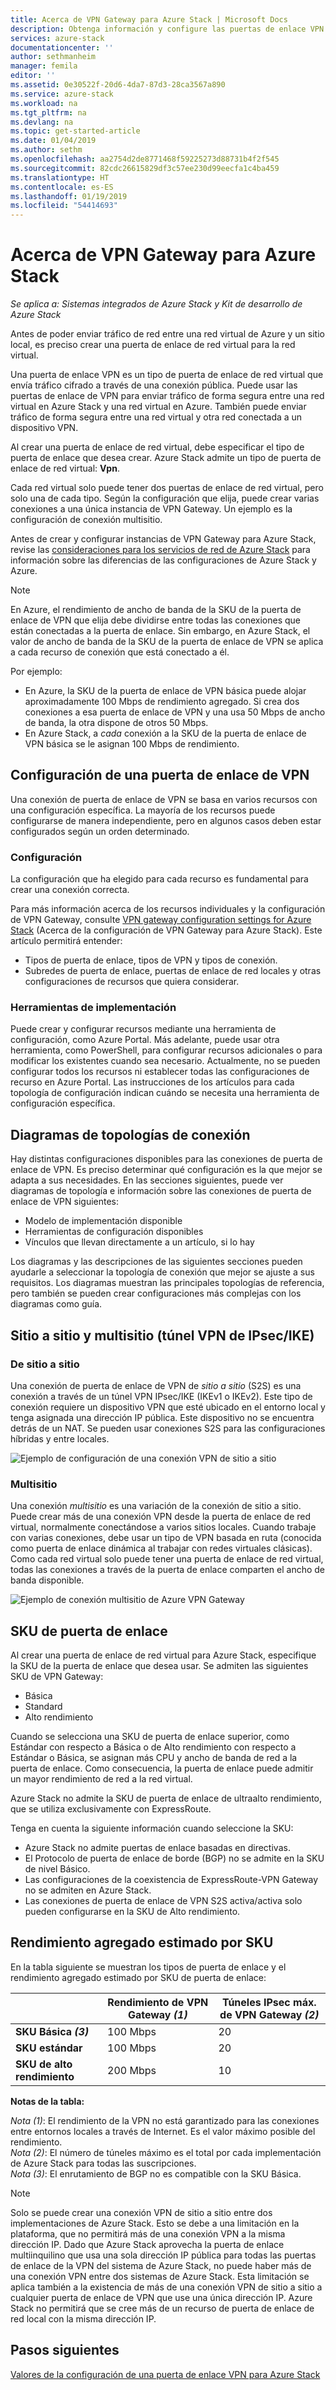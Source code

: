 ```yaml
---
title: Acerca de VPN Gateway para Azure Stack | Microsoft Docs
description: Obtenga información y configure las puertas de enlace VPN que se utilizan con Azure Stack.
services: azure-stack
documentationcenter: ''
author: sethmanheim
manager: femila
editor: ''
ms.assetid: 0e30522f-20d6-4da7-87d3-28ca3567a890
ms.service: azure-stack
ms.workload: na
ms.tgt_pltfrm: na
ms.devlang: na
ms.topic: get-started-article
ms.date: 01/04/2019
ms.author: sethm
ms.openlocfilehash: aa2754d2de8771468f59225273d88731b4f2f545
ms.sourcegitcommit: 82cdc26615829df3c57ee230d99eecfa1c4ba459
ms.translationtype: HT
ms.contentlocale: es-ES
ms.lasthandoff: 01/19/2019
ms.locfileid: "54414693"
---
```

# <a name="about-vpn-gateway-for-azure-stack"></a>Acerca de VPN Gateway para Azure Stack

*Se aplica a: Sistemas integrados de Azure Stack y Kit de desarrollo de Azure Stack*

Antes de poder enviar tráfico de red entre una red virtual de Azure y un sitio local, es preciso crear una puerta de enlace de red virtual para la red virtual.

Una puerta de enlace VPN es un tipo de puerta de enlace de red virtual que envía tráfico cifrado a través de una conexión pública. Puede usar las puertas de enlace de VPN para enviar tráfico de forma segura entre una red virtual en Azure Stack y una red virtual en Azure. También puede enviar tráfico de forma segura entre una red virtual y otra red conectada a un dispositivo VPN.

Al crear una puerta de enlace de red virtual, debe especificar el tipo de puerta de enlace que desea crear. Azure Stack admite un tipo de puerta de enlace de red virtual: **Vpn**.

Cada red virtual solo puede tener dos puertas de enlace de red virtual, pero solo una de cada tipo. Según la configuración que elija, puede crear varias conexiones a una única instancia de VPN Gateway. Un ejemplo es la configuración de conexión multisitio.

Antes de crear y configurar instancias de VPN Gateway para Azure Stack, revise las [consideraciones para los servicios de red de Azure Stack](azure-stack-network-differences.md) para información sobre las diferencias de las configuraciones de Azure Stack y Azure.

>[!NOTE]
>En Azure, el rendimiento de ancho de banda de la SKU de la puerta de enlace de VPN que elija debe dividirse entre todas las conexiones que están conectadas a la puerta de enlace. Sin embargo, en Azure Stack, el valor de ancho de banda de la SKU de la puerta de enlace de VPN se aplica a cada recurso de conexión que está conectado a él.
>
> Por ejemplo: 
> * En Azure, la SKU de la puerta de enlace de VPN básica puede alojar aproximadamente 100 Mbps de rendimiento agregado. Si crea dos conexiones a esa puerta de enlace de VPN y una usa 50 Mbps de ancho de banda, la otra dispone de otros 50 Mbps.
> * En Azure Stack, a *cada* conexión a la SKU de la puerta de enlace de VPN básica se le asignan 100 Mbps de rendimiento.

## <a name="configuring-a-vpn-gateway"></a>Configuración de una puerta de enlace de VPN

Una conexión de puerta de enlace de VPN se basa en varios recursos con una configuración específica. La mayoría de los recursos puede configurarse de manera independiente, pero en algunos casos deben estar configurados según un orden determinado.

### <a name="settings"></a>Configuración

La configuración que ha elegido para cada recurso es fundamental para crear una conexión correcta.

Para más información acerca de los recursos individuales y la configuración de VPN Gateway, consulte [VPN gateway configuration settings for Azure Stack](azure-stack-vpn-gateway-settings.md) (Acerca de la configuración de VPN Gateway para Azure Stack). Este artículo permitirá entender:

* Tipos de puerta de enlace, tipos de VPN y tipos de conexión.
* Subredes de puerta de enlace, puertas de enlace de red locales y otras configuraciones de recursos que quiera considerar.

### <a name="deployment-tools"></a>Herramientas de implementación

Puede crear y configurar recursos mediante una herramienta de configuración, como Azure Portal. Más adelante, puede usar otra herramienta, como PowerShell, para configurar recursos adicionales o para modificar los existentes cuando sea necesario. Actualmente, no se pueden configurar todos los recursos ni establecer todas las configuraciones de recurso en Azure Portal. Las instrucciones de los artículos para cada topología de configuración indican cuándo se necesita una herramienta de configuración específica.

## <a name="connection-topology-diagrams"></a>Diagramas de topologías de conexión

Hay distintas configuraciones disponibles para las conexiones de puerta de enlace de VPN. Es preciso determinar qué configuración es la que mejor se adapta a sus necesidades. En las secciones siguientes, puede ver diagramas de topología e información sobre las conexiones de puerta de enlace de VPN siguientes:

* Modelo de implementación disponible
* Herramientas de configuración disponibles
* Vínculos que llevan directamente a un artículo, si lo hay

Los diagramas y las descripciones de las siguientes secciones pueden ayudarle a seleccionar la topología de conexión que mejor se ajuste a sus requisitos. Los diagramas muestran las principales topologías de referencia, pero también se pueden crear configuraciones más complejas con los diagramas como guía.

## <a name="site-to-site-and-multi-site-ipsecike-vpn-tunnel"></a>Sitio a sitio y multisitio (túnel VPN de IPsec/IKE)

### <a name="site-to-site"></a>De sitio a sitio

Una conexión de puerta de enlace de VPN de *sitio a sitio* (S2S) es una conexión a través de un túnel VPN IPsec/IKE (IKEv1 o IKEv2). Este tipo de conexión requiere un dispositivo VPN que esté ubicado en el entorno local y tenga asignada una dirección IP pública. Este dispositivo no se encuentra detrás de un NAT. Se pueden usar conexiones S2S para las configuraciones híbridas y entre locales.

![Ejemplo de configuración de una conexión VPN de sitio a sitio](media/azure-stack-vpn-gateway-about-vpn-gateways/vpngateway-site-to-site-connection-diagram.png)

### <a name="multi-site"></a>Multisitio

Una conexión *multisitio* es una variación de la conexión de sitio a sitio. Puede crear más de una conexión VPN desde la puerta de enlace de red virtual, normalmente conectándose a varios sitios locales. Cuando trabaje con varias conexiones, debe usar un tipo de VPN basada en ruta (conocida como puerta de enlace dinámica al trabajar con redes virtuales clásicas). Como cada red virtual solo puede tener una puerta de enlace de red virtual, todas las conexiones a través de la puerta de enlace comparten el ancho de banda disponible.

![Ejemplo de conexión multisitio de Azure VPN Gateway](media/azure-stack-vpn-gateway-about-vpn-gateways/vpngateway-multisite-connection-diagram.png)

## <a name="gateway-skus"></a>SKU de puerta de enlace

Al crear una puerta de enlace de red virtual para Azure Stack, especifique la SKU de la puerta de enlace que desea usar. Se admiten las siguientes SKU de VPN Gateway:

* Básica
* Standard
* Alto rendimiento

Cuando se selecciona una SKU de puerta de enlace superior, como Estándar con respecto a Básica o de Alto rendimiento con respecto a Estándar o Básica, se asignan más CPU y ancho de banda de red a la puerta de enlace. Como consecuencia, la puerta de enlace puede admitir un mayor rendimiento de red a la red virtual.

Azure Stack no admite la SKU de puerta de enlace de ultraalto rendimiento, que se utiliza exclusivamente con ExpressRoute.

Tenga en cuenta la siguiente información cuando seleccione la SKU:

* Azure Stack no admite puertas de enlace basadas en directivas.
* El Protocolo de puerta de enlace de borde (BGP) no se admite en la SKU de nivel Básico.
* Las configuraciones de la coexistencia de ExpressRoute-VPN Gateway no se admiten en Azure Stack.
* Las conexiones de puerta de enlace de VPN S2S activa/activa solo pueden configurarse en la SKU de Alto rendimiento.

## <a name="estimated-aggregate-throughput-by-sku"></a>Rendimiento agregado estimado por SKU

En la tabla siguiente se muestran los tipos de puerta de enlace y el rendimiento agregado estimado por SKU de puerta de enlace:

|   | Rendimiento de VPN Gateway *(1)* | Túneles IPsec máx. de VPN Gateway *(2)* |
|-------|-------|-------|
|**SKU Básica** ***(3)***    | 100 Mbps  | 20    |
|**SKU estándar**       | 100 Mbps  | 20    |
|**SKU de alto rendimiento** | 200 Mbps    | 10    |

**Notas de la tabla:**

*Nota (1)*: El rendimiento de la VPN no está garantizado para las conexiones entre entornos locales a través de Internet. Es el valor máximo posible del rendimiento.  
*Nota (2)*: El número de túneles máximo es el total por cada implementación de Azure Stack para todas las suscripciones.  
*Nota (3)*: El enrutamiento de BGP no es compatible con la SKU Básica.

>[!NOTE]
>Solo se puede crear una conexión VPN de sitio a sitio entre dos implementaciones de Azure Stack. Esto se debe a una limitación en la plataforma, que no permitirá más de una conexión VPN a la misma dirección IP. Dado que Azure Stack aprovecha la puerta de enlace multiinquilino que usa una sola dirección IP pública para todas las puertas de enlace de la VPN del sistema de Azure Stack, no puede haber más de una conexión VPN entre dos sistemas de Azure Stack. Esta limitación se aplica también a la existencia de más de una conexión VPN de sitio a sitio a cualquier puerta de enlace de VPN que use una única dirección IP. Azure Stack no permitirá que se cree más de un recurso de puerta de enlace de red local con la misma dirección IP.

## <a name="next-steps"></a>Pasos siguientes

[Valores de la configuración de una puerta de enlace VPN para Azure Stack](azure-stack-vpn-gateway-settings.md)
